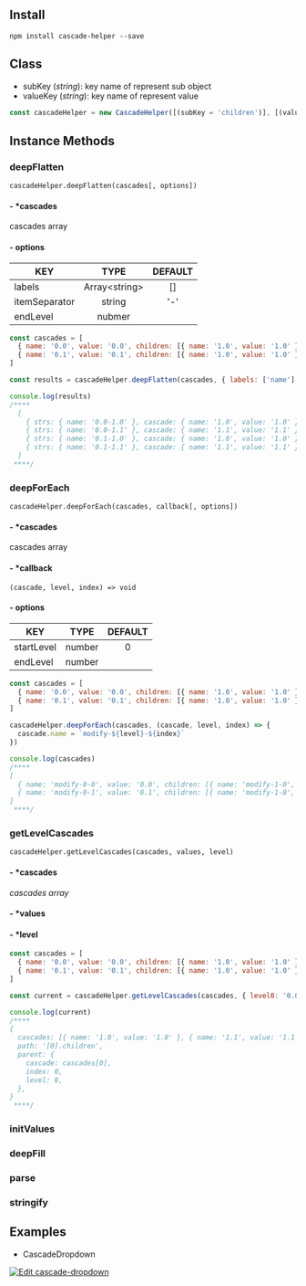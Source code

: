 ## Install

```
npm install cascade-helper --save
```

## Class

- subKey (_string_): key name of represent sub object
- valueKey (_string_): key name of represent value

```javascript
const cascadeHelper = new CascadeHelper([(subKey = 'children')], [(valueKey = 'value')])
```

## Instance Methods

### deepFlatten

```
cascadeHelper.deepFlatten(cascades[, options])
```

#### - **\*cascades**

cascades array

#### - **options**

| KEY           |      TYPE      | DEFAULT |
| ------------- | :------------: | :-----: |
| labels        | Array\<string> |   []    |
| itemSeparator |     string     |   '-'   |
| endLevel      |     nubmer     |         |

```javascript
const cascades = [
  { name: '0.0', value: '0.0', children: [{ name: '1.0', value: '1.0' }, { name: '1.1', value: '1.1' }] },
  { name: '0.1', value: '0.1', children: [{ name: '1.0', value: '1.0' }, { name: '1.1', value: '1.1' }] },
]

const results = cascadeHelper.deepFlatten(cascades, { labels: ['name'] })

console.log(results)
/****
  [
    { strs: { name: '0.0-1.0' }, cascade: { name: '1.0', value: '1.0' }, path: '[0].children[0]' },
    { strs: { name: '0.0-1.1' }, cascade: { name: '1.1', value: '1.1' }, path: '[0].children[1]' },
    { strs: { name: '0.1-1.0' }, cascade: { name: '1.0', value: '1.0' }, path: '[1].children[0]' },
    { strs: { name: '0.1-1.1' }, cascade: { name: '1.1', value: '1.1' }, path: '[1].children[1]' },
  ]
 ****/
```

### deepForEach

```
cascadeHelper.deepForEach(cascades, callback[, options])
```

#### - **\*cascades**

cascades array

#### - **\*callback**

```
(cascade, level, index) => void
```

#### - **options**

| KEY        |  TYPE  | DEFAULT |
| ---------- | :----: | :-----: |
| startLevel | number |    0    |
| endLevel   | number |         |

```javascript
const cascades = [
  { name: '0.0', value: '0.0', children: [{ name: '1.0', value: '1.0' }, { name: '1.1', value: '1.1' }] },
  { name: '0.1', value: '0.1', children: [{ name: '1.0', value: '1.0' }, { name: '1.1', value: '1.1' }] },
]

cascadeHelper.deepForEach(cascades, (cascade, level, index) => {
  cascade.name = `modify-${level}-${index}`
})

console.log(cascades)
/****
[
  { name: 'modify-0-0', value: '0.0', children: [{ name: 'modify-1-0', value: '1.0' }, { name: 'modify-1-1', value: '1.1'}] },
  { name: 'modify-0-1', value: '0.1', children: [{ name: 'modify-1-0', value: '1.0' }, { name: 'modify-1-1', value: '1.1'}] },
]
 ****/
```

### getLevelCascades

```
cascadeHelper.getLevelCascades(cascades, values, level)
```

#### - **\*cascades**

_cascades array_

#### - **\*values**

#### - **\*level**

```javascript
const cascades = [
  { name: '0.0', value: '0.0', children: [{ name: '1.0', value: '1.0' }, { name: '1.1', value: '1.1' }] },
  { name: '0.1', value: '0.1', children: [{ name: '1.0', value: '1.0' }, { name: '1.1', value: '1.1' }] },
]

const current = cascadeHelper.getLevelCascades(cascades, { level0: '0.0', level1: '1.1' }, 1)

console.log(current)
/****
{
  cascades: [{ name: '1.0', value: '1.0' }, { name: '1.1', value: '1.1' }],
  path: '[0].children',
  parent: {
    cascade: cascades[0],
    index: 0,
    level: 0,
  },
}
 ****/
```

### initValues

### deepFill

### parse

### stringify

## Examples

- CascadeDropdown

[![Edit cascade-dropdown](https://codesandbox.io/static/img/play-codesandbox.svg)](https://codesandbox.io/s/cascade-dropdown-0bs4o?fontsize=14)
